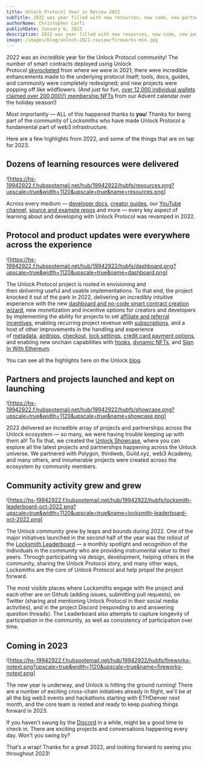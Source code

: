 ```yaml
---
title: Unlock Protocol Year in Review 2022
subTitle: 2022 was year filled with new resources, new code, new partners, and massive uptake
authorName: Christopher Carfi
publishDate: January 6, 2023
description: 2022 was year filled with new resources, new code, new partners, and massive uptake.
image: /images/blog/unlock-2021-review/fireworks-min.jpg
---
```


2022 was an incredible year for the Unlock Protocol community! The number of smart contracts deployed using Unlock Protocol [skyrocketed](https://dune.com/ccarfi/Unlock-Protocol-Rankings) from where we were in 2021; there were incredible enhancements made to the underlying protocol itself; tools, docs, guides, and community were completely redesigned; and new projects were popping off like wildflowers. (And just for fun, [over 12,000 individual wallets claimed over 200,000(!) membership NFTs](https://tpan.substack.com/p/thoughts-152-unlock-protocols-advent) from our Advent calendar over the holiday season!)

Most importantly — ALL of this happened thanks to **you**! Thanks for being part of the community of Locksmiths who have made Unlock Protocol a fundamental part of web3 infrastructure.

Here are a few highlights from 2022, and some of the things that are on tap for 2023.

## Dozens of learning resources were delivered

![https://hs-19942922.f.hubspotemail.net/hub/19942922/hubfs/resources.png?upscale=true&width=1120&upscale=true&name=resources.png]

Across every medium — [developer docs](https://docs.unlock-protocol.com/), [creator guides](https://unlock-protocol.com/guides/), our [YouTube channel](https://www.youtube.com/unlockprotocol), [source and example repos](https://github.com/unlock-protocol) and more — every key aspect of learning about and developing with Unlock Protocol was revamped in 2022.

## Protocol and product updates were everywhere across the experience

![https://hs-19942922.f.hubspotemail.net/hub/19942922/hubfs/dashboard.png?upscale=true&width=1120&upscale=true&name=dashboard.png]

The Unlock Protocol project is rooted in envisioning and then *delivering* useful and usable implementations. To that end, the project knocked it out of the park in 2022, delivering an incredibly intuitive experience with the new [dashboard and no-code smart contract creation wizard](https://unlock-protocol.com/blog/dashboard-redesign), new monetization and incentive options for creators and developers by implementing the ability for projects to set [affiliate and referral incentives](https://unlock-protocol.com/blog/referral-fees), enabling recurring project revenue with [subscriptions](https://unlock-protocol.com/blog/recurring-subscription-nft), and a host of other improvements in the handling and experience of [metadata](https://unlock-protocol.com/blog/metadata-configurator), [airdrops](https://unlock-protocol.com/blog/email-airdrop-nft), [checkout](https://unlock-protocol.com/blog/redesigning-our-checkout), [lock settings](https://unlock-protocol.com/blog/settings-page), [credit card payment options](https://unlock-protocol.com/blog/support-for-google-and-apple-pay), and enabling new onchain capabilities with [hooks](https://docs.unlock-protocol.com/tutorials/smart-contracts/hooks/), [dynamic NFTs](https://unlock-protocol.com/blog/dynamic-nft), and [Sign In With Ethereum](https://unlock-protocol.com/blog/sign-in-with-ethereum).

You can see all the highlights here on the Unlock [blog](https://unlock-protocol.com/blog).

## Partners and projects launched and kept on launching

![https://hs-19942922.f.hubspotemail.net/hub/19942922/hubfs/showcase.png?upscale=true&width=1120&upscale=true&name=showcase.png]

2022 delivered an incredible array of projects and partnerships across the Unlock ecosystem — so many, we were having trouble keeping up with them all! To fix that, we created the [Unlock Showcase](https://showcase.unlock-protocol.com/), where you can explore all the latest projects and partnerships happening across the Unlock universe. We partnered with Polygon, thirdweb, Guild.xyz, web3 Academy, and many others, and innumerable projects were created across the ecosystem by community members.

## Community activity grew and grew

![https://hs-19942922.f.hubspotemail.net/hub/19942922/hubfs/locksmith-leaderboard-oct-2022.png?upscale=true&width=1120&upscale=true&name=locksmith-leaderboard-oct-2022.png]

The Unlock community grew by leaps and bounds during 2022. One of the major initiatives launched in the second half of the year was the rollout of the [Locksmith Leaderboard](https://unlock.community/t/retroactive-funding-january-2023/409) — a monthly spotlight and recognition of the individuals in the community who are providing instrumental value to their peers. Through participating via design, development, helping others in the community, sharing the Unlock Protocol story, and many other ways, Locksmiths are the core of Unlock Protocol and help propel the project forward.

The most visible places where Locksmiths engage with the project and each other are on Github (adding issues, submitting pull requests), on Twitter (sharing and mentioning Unlock Protocol in their social media activities), and in the project Discord (responding to and answering question threads). The Leaderboard also attempts to capture longevity of participation in the community, as well as consistency of participation over time.

## Coming in 2023

![https://hs-19942922.f.hubspotemail.net/hub/19942922/hubfs/fireworks-notext.png?upscale=true&width=1120&upscale=true&name=fireworks-notext.png]

The new year is underway, and Unlock is hitting the ground running! There are a number of exciting cross-chain initiatives already in flight, we'll be at all the big web3 events and hackathons starting with ETHDenver next month, and the core team is rested and ready to keep pushing things forward in 2023.

If you haven't swung by the [Discord](https://discord.unlock-protocol.com) in a while, might be a good time to check in. There are exciting projects and conversations happening every day. Won't you swing by?

That’s a wrap! Thanks for a great 2022, and looking forward to seeing you throughout 2023!

